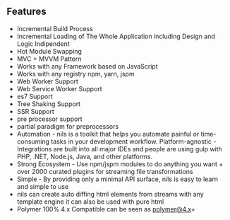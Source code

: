 ## Features
- Incremental Build Process
- Incremental Loading of The Whole Application including Design and Logic Indipendent
- Hot Module Swapping
- MVC + MVVM Pattern 
- Works with any Framework based on JavaScript
- Works with any registry npm, yarn, jspm
- Web Worker Support
- Web Service Worker Support
- es7 Support
- Tree Shaking Support
- SSR Support
- pre processor support
- partial paradigm for preprocessors
- Automation - nils is a toolkit that helps you automate painful or time-consuming tasks in your development workflow.
Platform-agnostic - Integrations are built into all major IDEs and people are using gulp with PHP, .NET, Node.js, Java, and other platforms.
- Strong Ecosystem - Use npm/jspm modules to do anything you want + over 2000 curated plugins for streaming file transformations
- Simple - By providing only a minimal API surface, nils is easy to learn and simple to use
- nils can create auto diffing html elements from streams with any template engine
it can also be used with pure html
- Polymer 100% 4.x Compatible can be seen as polymer@4.x+
